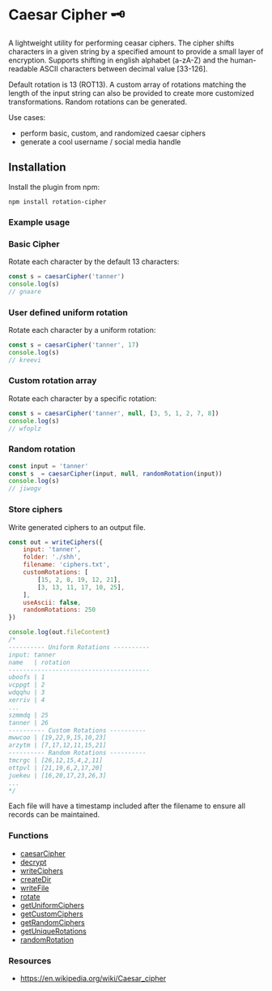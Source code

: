 # Caesar Cipher 🗝️
A lightweight utility for performing ceasar ciphers. The cipher shifts characters in a given string by a specified amount to provide a small layer of encryption. Supports shifting in english alphabet (a-zA-Z) and the human-readable ASCII characters between decimal value [33-126].

Default rotation is 13 (ROT13). A custom array of rotations matching the length of the input string can also be provided to create more customized transformations. Random rotations can be generated.

Use cases:
- perform basic, custom, and randomized caesar ciphers
- generate a cool username / social media handle

## Installation
Install the plugin from npm:

```shell
npm install rotation-cipher
```

### Example usage

### Basic Cipher
Rotate each character by the default 13 characters:
```js
const s = caesarCipher('tanner')
console.log(s)
// gnaare
```

### User defined uniform rotation
Rotate each character by a uniform rotation:
```js
const s = caesarCipher('tanner', 17)
console.log(s)
// kreevi
```

### Custom rotation array
Rotate each character by a specific rotation:
```js
const s = caesarCipher('tanner', null, [3, 5, 1, 2, 7, 8])
console.log(s)
// wfoplz
```

### Random rotation

```js
const input = 'tanner'
const s  = caesarCipher(input, null, randomRotation(input))
console.log(s)
// jiwogv
```

### Store ciphers
Write generated ciphers to an output file.

```js
const out = writeCiphers({
    input: 'tanner',
    folder: './shh',
    filename: 'ciphers.txt',
    customRotations: [
        [15, 2, 8, 19, 12, 21],
        [3, 13, 11, 17, 10, 25],
    ],
    useAscii: false,
    randomRotations: 250
})

console.log(out.fileContent)
/* 
---------- Uniform Rotations ----------
input: tanner
name   | rotation
---------------------------------------
uboofs | 1
vcppgt | 2
wdqqhu | 3
xerriv | 4
...
szmmdq | 25
tanner | 26
---------- Custom Rotations ----------
mwwcoo | [19,22,9,15,10,23]
arzytm | [7,17,12,11,15,21]
---------- Random Rotations ----------
tmcrgc | [26,12,15,4,2,11]
ottpvl | [21,19,6,2,17,20]
juekeu | [16,20,17,23,26,3]
...
*/
```

Each file will have a timestamp included after the filename to ensure all records can be maintained.

### Functions
<ul>
    <li>
        <a href='https://github.com/tannerdolby/rotation-cipher/blob/master/index.js/#L4'>caesarCipher</a>
    </li>
    <li>
        <a href='https://github.com/tannerdolby/rotation-cipher/blob/master/index.js/#L28'>decrypt</a>
    </li>
    <li>
        <a href='https://github.com/tannerdolby/rotation-cipher/blob/master/index.js/#L77'>writeCiphers</a>
    </li>
    <li>
        <a href='https://github.com/tannerdolby/rotation-cipher/blob/master/index.js/#L142'>createDir</a>
    </li>
    <li>
        <a href='https://github.com/tannerdolby/rotation-cipher/blob/master/index.js/#L151'>writeFile</a>
    </li>
    <li>
        <a href='https://github.com/tannerdolby/rotation-cipher/blob/master/index.js/#L32'>rotate</a>
    </li>
    <li>
        <a href='https://github.com/tannerdolby/rotation-cipher/blob/master/index.js/#L119'>getUniformCiphers</a>
    </li>
    <li>
        <a href='https://github.com/tannerdolby/rotation-cipher/blob/master/index.js/#L127'>getCustomCiphers</a>
    </li>
    <li>
        <a href='https://github.com/tannerdolby/rotation-cipher/blob/master/index.js/#L135'>getRandomCiphers</a>
    </li>
    <li>
        <a href='https://github.com/tannerdolby/rotation-cipher/blob/master/index.js/#L69'>getUniqueRotations</a>
    </li>
    <li>
        <a href='https://github.com/tannerdolby/rotation-cipher/blob/master/index.js/#L62'>randomRotation</a>
    </li>
</ul>

### Resources
- https://en.wikipedia.org/wiki/Caesar_cipher